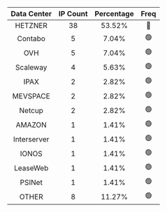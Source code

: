 | Data Center | IP Count | Percentage | Freq |
|:------------:|:--------:|:-----------:|:-----:|
| HETZNER | 38 | 53.52% | 🔴 |
| Contabo | 5 | 7.04% | 🟢 |
| OVH | 5 | 7.04% | 🟢 |
| Scaleway | 4 | 5.63% | 🟢 |
| IPAX | 2 | 2.82% | 🟢 |
| MEVSPACE | 2 | 2.82% | 🟢 |
| Netcup | 2 | 2.82% | 🟢 |
| AMAZON | 1 | 1.41% | 🟢 |
| Interserver | 1 | 1.41% | 🟢 |
| IONOS | 1 | 1.41% | 🟢 |
| LeaseWeb | 1 | 1.41% | 🟢 |
| PSINet | 1 | 1.41% | 🟢 |
| OTHER | 8 | 11.27% | 🟢 |